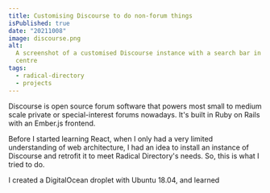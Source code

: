 ```yaml
---
title: Customising Discourse to do non-forum things
isPublished: true
date: "20211008"
image: discourse.png
alt:
  A screenshot of a customised Discourse instance with a search bar in the
  centre
tags:
  - radical-directory
  - projects
---
```


Discourse is open source forum software that powers most small to medium scale
private or special-interest forums nowadays. It's built in Ruby on Rails with an
Ember.js frontend.

Before I started learning React, when I only had a very limited understanding of
web architecture, I had an idea to install an instance of Discourse and retrofit
it to meet Radical Directory's needs. So, this is what I tried to do.

I created a DigitalOcean droplet with Ubuntu 18.04, and learned
